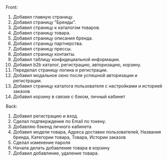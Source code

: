 Front:
1. Добавил главную страницу.
2. Добавил страницу "Бренды".
3. Добавил страницу к каталогом товаров.
4. Добавил страницу товара.
5. Добавил страницу описания бренда.
6. Добавил страницу партнерства.
7. Добавил страницу прессы.
8. Добавил страницу контакты.
9. Добавил таблицу конфидециальной информации.
10. Добавил b2b каталог, регистрацию, авторизацию, корзину.
11. Переделал страницу логина и регистрации.
12. Добавил модальное окно после успешной авторизации и регистрации.
13. Добавил страницу каталога пользователя с настройками и историей заказов
14. Добавил корзину в связке с бэком, личный кабинет


Back:
1. Добавил регистрацию и вход.
2. Сделал подтверждение по Email по токену.
3. Добавляю бэкенд личного кабинета
4. Добавил модели товара, Адреса доставки пользователей, Названия бренда, Категории товара, Товара, Истории заказов
5. Сделал изменение пароля
6. Начала делать добавление товара в корзину
7. Добавил добавление, удаление товара.
